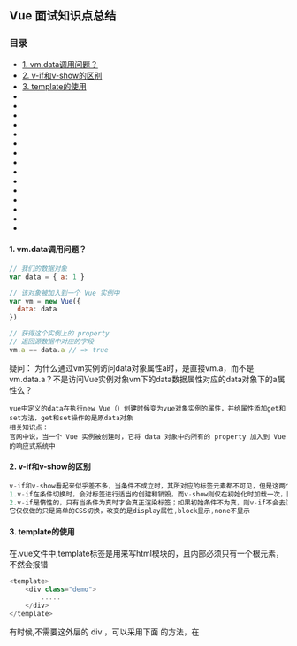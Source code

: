 ## Vue 面试知识点总结

### 目录

* [1. vm.data调用问题？](#1-vmdata调用问题)
* [2. v-if和v-show的区别](#2-v-if和v-show的区别)
* [3. template的使用](#3-template的使用)
*
*
*
*
*
*
*
*
*
*
*
*
*
*
*




#### 1. vm.data调用问题？
```javascript
// 我们的数据对象
var data = { a: 1 }

// 该对象被加入到一个 Vue 实例中
var vm = new Vue({
  data: data
})

// 获得这个实例上的 property
// 返回源数据中对应的字段
vm.a == data.a // => true
```

疑问：
为什么通过vm实例访问data对象属性a时，是直接vm.a，而不是vm.data.a？不是访问Vue实例对象vm下的data数据属性对应的data对象下的a属性么？
```
vue中定义的data在执行new Vue（）创建时候变为vue对象实例的属性，并给属性添加get和set方法，get和set操作的是原data对象
相关知识点：
官网中说，当一个 Vue 实例被创建时，它将 data 对象中的所有的 property 加入到 Vue 的响应式系统中

```

#### 2. v-if和v-show的区别
```java
v-if和v-show看起来似乎差不多，当条件不成立时，其所对应的标签元素都不可见，但是这两个选项是有区别的:
1.v-if在条件切换时，会对标签进行适当的创建和销毁，而v-show则仅在初始化时加载一次，因此v-if的开销相对来说会比v-show大。
2.v-if是惰性的，只有当条件为真时才会真正渲染标签；如果初始条件不为真，则v-if不会去渲染标签。v-show则无论初始条件是否成立，都会渲染标签，
它仅仅做的只是简单的CSS切换，改变的是display属性,block显示,none不显示
```

#### 3. template的使用
在.vue文件中,template标签是用来写html模块的，且内部必须只有一个根元素，不然会报错
```javascript
<template>
    <div class="demo">
        .....
    </div>
</template>
```
有时候,不需要这外层的 div ，可以采用下面 的方法，在 <template>标签上使用 v-for来循环
```javascript
<template>
    <div class="root">
        <div v-for="item,index in 5" :key="index">测试{{index}}</div>
    </div>
</template>
```







